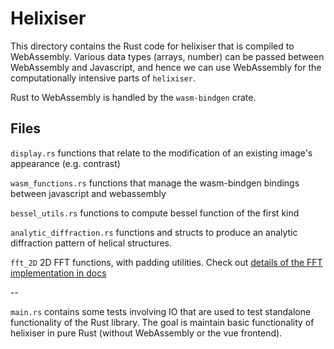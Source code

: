 # Helixiser 

This directory contains the Rust code for helixiser that is compiled to WebAssembly. Various data types (arrays, number) can be passed between WebAssembly and Javascript, and hence we can use WebAssembly for the computationally intensive parts of `helixiser`. 

Rust to WebAssembly is handled by the `wasm-bindgen` crate.

## Files

`display.rs` functions that relate to the modification of an existing image's appearance (e.g. contrast)

`wasm_functions.rs` functions that manage the wasm-bindgen  bindings between javascript and webassembly

`bessel_utils.rs` functions to compute bessel function of the first kind

`analytic_diffraction.rs` functions and structs to produce an analytic diffraction pattern of helical structures.

`fft_2D` 2D FFT functions, with padding utilities. Check out [details of the FFT implementation in docs](../doc/fft.md)

--

`main.rs` contains some tests involving IO that are used to test standalone functionality of the Rust library. The goal is maintain basic functionality of helixiser in pure Rust (without WebAssembly or the vue frontend).